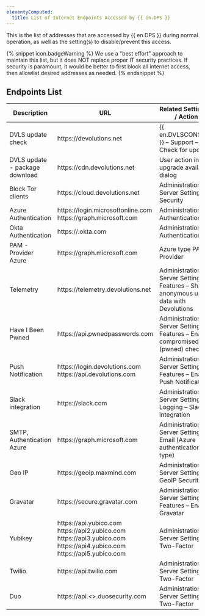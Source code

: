```yaml
---
eleventyComputed:
  title: List of Internet Endpoints Accessed by {{ en.DPS }}
---
```

This is the list of addresses that are accessed by {{ en.DPS }} during normal operation, as well as the setting(s) to disable/prevent this access.

{% snippet icon.badgeWarning %}
We use a "best effort" approach to maintain this list, but it does NOT replace proper IT security practices. If security is paramount, it would be better to first block all internet access, then allowlist desired addresses as needed.
{% endsnippet %}

## Endpoints List

| Description                    | URL                                                                            | Related Setting(s) / Action |
| ------------------------------ | ------------------------------------------------------------------------------ | ------------------------- |
| DVLS update check              | https<area>://devolutions.net                                                  | {{ en.DVLSCONSOLE }} – Support – Check for updates |
| DVLS update - package download | https<area>://cdn.devolutions.net                                              | User action in the upgrade available dialog |
| Block Tor clients              | https<area>://cloud.devolutions.net                                            | Administration – Server Settings – Security |
| Azure Authentication           | https<area>://login.microsoftonline.com<br>https<area>://graph.microsoft.com   | Administration – Authentication |
| Okta Authentication            | https<area>://<domain>.okta.com                                                | Administration – Authentication |
| PAM - Provider Azure           | https<area>://graph.microsoft.com                                              | Azure type PAM Provider |
| Telemetry                      | https<area>://telemetry.devolutions.net                                        | Administration – Server Settings – Features – Share anonymous usage data with Devolutions |
| Have I Been Pwned              | https<area>://api.pwnedpasswords.com                                           | Administration – Server Settings – Features – Enable compromised (pwned) check |
| Push Notification              | https<area>://login.devolutions.com<br>https<area>://api.devolutions.com       | Administration – Server Settings – Features – Enable Push Notification |
| Slack integration              | https<area>://slack.com                                                        | Administration – Server Settings – Logging – Slack integration |
| SMTP, Authentication Azure     | https<area>://graph.microsoft.com                                              | Administration – Server Settings – Email (Azure authentication type) |
| Geo IP                         | https<area>://geoip.maxmind.com                                                | Administration – Server Settings – GeoIP Security |
| Gravatar                       | https<area>://secure.gravatar.com                                              | Administration – Server Settings – Features – Enable Gravatar |
| Yubikey                        | https<area>://api.yubico.com<br>https<area>://api2.yubico.com<br>https<area>://api3.yubico.com<br>https<area>://api4.yubico.com<br>https<area>://api5.yubico.com<br> | Administration – Server Settings – Two-Factor |
| Twilio                         | https<area>://api.twilio.com                                                   | Administration – Server Settings – Two-Factor |
| Duo                            | https<area>://api.<>.duosecurity.com                                           | Administration – Server Settings – Two-Factor |